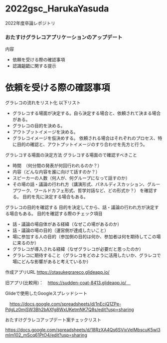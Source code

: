 # 2022gsc_HarukaYasuda
2022年度卒論レポジトリ

### おたすけグラレコアプリケーションのアップデート

内容

- 依頼を受ける際の確認事項
-  認識齟齬に関する提示

# 依頼を受ける際の確認事項

グラレコの流れをリスト化
以下リスト
- グラレコする場面が決定する。自ら決定する場合と、依頼されて決まる場合がある。
- グラレコの目的を決める。
- アウトプットイメージを決める。
- グラレコイメージを仮決めする。
依頼される場合はそれぞれのプロセス、特に目的の確認と、アウトプットイメージのすり合わせを先方と行う。

グラレコする場面の決定方法
グラレコする場面ので確認すべきこと
-  時間　（何分間の発表が何回行われるのか？）
-   内容（どんな内容を誰に向けて話すのか？）
-   スピーカーの人数（何人が、何グループになって話すのか）
-   その場の話・議論の行われ方（講演形式、パネルディスカッション、グループワーク、ワールドカフェ形式、哲学対話など、どの形式か？）
を確認する。
目的を先に決定する場合もある。

グラレコの目的を確認する
目的を決定してから、話・議論の行われ方が決定する場合もある。
目的を確認する際のチェック項目
- 話・議論の場自体がある経緯（なぜこの場があるのか）
-  話・議論の場の目的（運営側が達成したいこと）
-   場に参加する人の目的（参加側の目的は何か、参加者は何を期待してこの場に来るのか）
-   グラレコが導入される経緯（なぜグラレコが必要だと思ったのか）
-   グラレコに期待すること（グラレコをどのように活用したいか、グラレコで場にどんな影響があると考えているか）


作成アプリURL
https://otasukegrareco.glideapp.io/

旧アプリ(比較用)：　https://sudden-coat-8413.glideapp.io/　

Glideで使用したGoogleスプレッドシート　

　https://docs.google.com/spreadsheets/d/1nEciQ1ZPe-PdgLz0mjSW3Bh2bAXfg8WxUKetmNK7Q8s/edit?usp=sharing

おたすけグラレコアップデート案チェックリスト

https://docs.google.com/spreadsheets/d/18RzXA4Qs6SVixVelMbscuK5wl3mIm102_mScq61PtO4/edit?usp=sharing
